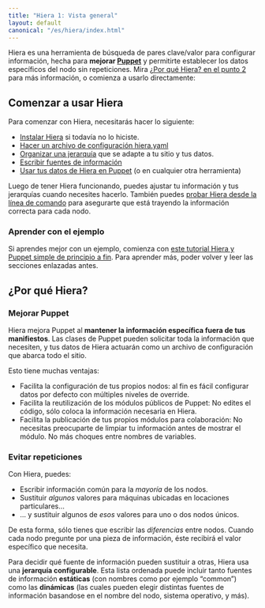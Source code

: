 ```yaml
---
title: "Hiera 1: Vista general"
layout: default
canonical: "/es/hiera/index.html"
---
```


Hiera es una herramienta de búsqueda de pares clave/valor para configurar información, hecha para **mejorar [Puppet](http://docs.puppetlabs.com/puppet/)** y permitirte establecer los datos específicos del nodo sin repeticiones. Mira [¿Por qué Hiera? en el punto 2](http://docs.puppetlabs.com/hiera/1/index.html#why-hiera) para más información, o comienza a usarlo directamente:

## Comenzar a usar Hiera
Para comenzar con Hiera, necesitarás hacer lo siguiente:

+ [Instalar Hiera](http://docs.puppetlabs.com/es/hiera/installing.html) si todavía no lo hiciste.
+ [Hacer un archivo de configuración hiera.yaml](http://docs.puppetlabs.com/es/hiera/configuring.html)
+ [Organizar una jerarquía](http://docs.puppetlabs.com/es/hiera/hierarchy.html) que se adapte a tu sitio y tus datos.
+ [Escribir fuentes de información](http://docs.puppetlabs.com/es/hiera/data_sources.html)
+ [Usar tus datos de Hiera en Puppet](http://docs.puppetlabs.com/es/hiera/puppet.html) (o en cualquier otra herramienta)

Luego de tener Hiera funcionando, puedes ajustar tu información y tus jerarquías cuando necesites hacerlo. También puedes [probar Hiera desde la línea de comando](http://docs.puppetlabs.com/es/hiera/command_line.html) para asegurarte que está trayendo la información correcta para cada nodo.

### Aprender con el ejemplo
Si aprendes mejor con un ejemplo, comienza con [este tutorial Hiera y Puppet simple de principio a fin](http://docs.puppetlabs.com/es/hiera/complete_example.html). Para aprender más, poder volver y leer las secciones enlazadas antes.

## ¿Por qué Hiera?

### Mejorar Puppet
Hiera mejora Puppet al **mantener la información específica fuera de tus manifiestos**. Las clases de Puppet pueden solicitar toda la información que necesiten, y tus datos de Hiera actuarán como un archivo de configuración que abarca todo el sitio.

Esto tiene muchas ventajas:

+ Facilita la configuración de tus propios nodos: al fin es fácil configurar datos por defecto con múltiples niveles de override.
+ Facilita la reutilización de los módulos públicos de Puppet: No edites el código, sólo coloca la información necesaria en Hiera.
+ Facilita la publicación de tus propios módulos para colaboración: No necesitas preocuparte de limpiar tu información antes de mostrar el módulo. No más choques entre nombres de variables.

### Evitar repeticiones
Con Hiera, puedes:

+ Escribir información común para la *mayoría* de los nodos.
+ Sustituir *algunos* valores para máquinas ubicadas en locaciones particulares…
+ … y sustituir algunos de *esos* valores para uno o dos nodos únicos.

De esta forma, sólo tienes que escribir las *diferencias* entre nodos. Cuando cada nodo pregunte por una pieza de información, éste recibirá el valor específico que necesita.

Para decidir qué fuente de información pueden sustituir a otras, Hiera usa una **jerarquía configurable**. Esta lista ordenada puede incluir tanto fuentes de información **estáticas** (con nombres como por ejemplo “common”) como las **dinámicas** (las cuales pueden elegir distintas fuentes de información basandose en el nombre del nodo, sistema operativo, y más).
